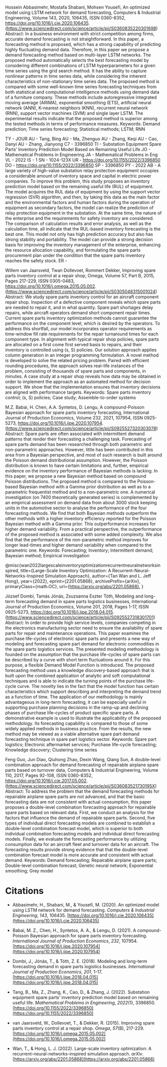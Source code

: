 Hossein Abbasimehr, Mostafa Shabani, Mohsen Yousefi,
An optimized model using LSTM network for demand forecasting,
Computers & Industrial Engineering,
Volume 143,
2020,
106435,
ISSN 0360-8352,
https://doi.org/10.1016/j.cie.2020.106435.
(https://www.sciencedirect.com/science/article/pii/S0360835220301698)
Abstract: In a business environment with strict competition among firms, accurate demand forecasting is not straightforward. In this paper, a forecasting method is proposed, which has a strong capability of predicting highly fluctuating demand data. Therefore, in this paper we propose a demand forecasting method based on multi-layer LSTM networks. The proposed method automatically selects the best forecasting model by considering different combinations of LSTM hyperparameters for a given time series using the grid search method. It has the ability to capture nonlinear patterns in time series data, while considering the inherent characteristics of non-stationary time series data. The proposed method is compared with some well-known time series forecasting techniques from both statistical and computational intelligence methods using demand data of a furniture company. These methods include autoregressive integrated moving average (ARIMA), exponential smoothing (ETS), artificial neural network (ANN), K-nearest neighbors (KNN), recurrent neural network (RNN), support vector machines (SVM) and single layer LSTM. The experimental results indicate that the proposed method is superior among the tested methods in terms of performance measures.
Keywords: Demand prediction; Time series forecasting; Statistical methods; LSTM; RNN




TY  - JOUR
AU  - Tang, Bing
AU  - Ma, Zhenguo
AU  - Zhang, Keqi
AU  - Cao, Danyi
AU  - Zhang, Jianyong
C7  - 3396850
TI  - Substation Equipment Spare Parts’ Inventory Prediction Model Based on Remaining Useful Life
JO  - Mathematical Problems in Engineering
JA  - Mathematical Problems in Eng
VL  - 2022
IS  - 1
SN  - 1024-123X
UR  - https://doi.org/10.1155/2022/3396850
DO  - https://doi.org/10.1155/2022/3396850
SP  - 3396850
PY  - 2022
AB  - A large variety of high-value substation relay protection equipment occupies a considerable amount of inventory space and capital in electric power companies. To improve this problem, this study proposes an inventory prediction model based on the remaining useful life (RUL) of equipment. The model acquires the RUL data of equipment by using the support vector regression (SVR) algorithm, and then, by taking this data as the main factor and the environmental factors and human factors during the operation of equipment as secondary factors, the model can realize the prediction of relay protection equipment in the substation. At the same time, the nature of the enterprise and the requirements for safety inventory are considered. The comparison of calculation results and error analysis, as well as the calculation time, all indicate that the RUL-based inventory forecasting is the best one. This model not only has high prediction accuracy but also has strong stability and portability. The model can provide a strong decision basis for improving the inventory management of the enterprise, enhancing the resource allocation capability, and formulating the spare parts procurement plan under the condition that the spare parts inventory reaches the safety stock.
ER  - 




Willem van Jaarsveld, Twan Dollevoet, Rommert Dekker,
Improving spare parts inventory control at a repair shop,
Omega,
Volume 57, Part B,
2015,
Pages 217-229,
ISSN 0305-0483,
https://doi.org/10.1016/j.omega.2015.05.002.
(https://www.sciencedirect.com/science/article/pii/S0305048315001024)
Abstract: We study spare parts inventory control for an aircraft component repair shop. Inspection of a defective component reveals which spare parts are needed to repair it, and in what quantity. Spare part shortages delay repairs, while aircraft operators demand short component repair times. Current spare parts inventory optimization methods cannot guarantee the performance on the component level, which is desired by the operators. To address this shortfall, our model incorporates operator requirements as time-window fill rate requirements for the repair turnaround times for each component type. In alignment with typical repair shop policies, spare parts are allocated on a first come first served basis to repairs, and their inventory is controlled using (s, S) policies. Our solution approach applies column generation in an integer programming formulation. A novel method is developed to solve the related pricing problem. Paired with efficient rounding procedures, the approach solves real-life instances of the problem, consisting of thousands of spare parts and components, in minutes. A case study at a repair shop reveals how data may be obtained in order to implement the approach as an automated method for decision support. We show that the implementation ensures that inventory decisions are aligned with performance targets.
Keywords: Spare parts inventory control; (s, S) policies; Case study; Assemble-to-order systems



M.Z. Babai, H. Chen, A.A. Syntetos, D. Lengu,
A compound-Poisson Bayesian approach for spare parts inventory forecasting,
International Journal of Production Economics,
Volume 232,
2021,
107954,
ISSN 0925-5273,
https://doi.org/10.1016/j.ijpe.2020.107954.
(https://www.sciencedirect.com/science/article/pii/S0925527320303078)
Abstract: Spare parts are often associated with intermittent demand patterns that render their forecasting a challenging task. Forecasting of spare parts demand has been researched through both parametric and non-parametric approaches. However, little has been contributed in this area from a Bayesian perspective, and most of such research is built around the Poisson demand distributional assumption. However, the Poisson distribution is known to have certain limitations and, further, empirical evidence on the inventory performance of Bayesian methods is lacking. In this paper, we propose a new Bayesian method based on compound Poisson distributions. The proposed method is compared to the Poisson-based Bayesian method with a Gamma prior distribution as well as to a parametric frequentist method and to a non-parametric one. A numerical investigation (on 7400 theoretically generated series) is complemented by an empirical assessment on demand data from about 3000 stock keeping units in the automotive sector to analyse the performance of the four forecasting methods. We find that both Bayesian methods outperform the other methods with a higher inventory efficiency reported for the Poisson Bayesian method with a Gamma prior. This outperformance increases for higher demand variability. From a practical perspective, the outperformance of the proposed method is associated with some added complexity. We also find that the performance of the non-parametric method improves for longer lead-times and higher demand variability when compared to the parametric one.
Keywords: Forecasting; Inventory; Intermittent demand; Bayesian method; Empirical investigation



@misc{wan2022largescaleinventoryoptimizationrecurrentneuralnetworksinspired,
      title={Large-Scale Inventory Optimization: A Recurrent-Neural-Networks-Inspired Simulation Approach}, 
      author={Tan Wan and L. Jeff Hong},
      year={2022},
      eprint={2201.05868},
      archivePrefix={arXiv},
      primaryClass={math.OC},
      url={https://arxiv.org/abs/2201.05868}, 
}



József Dombi, Tamás Jónás, Zsuzsanna Eszter Tóth,
Modeling and long-term forecasting demand in spare parts logistics businesses,
International Journal of Production Economics,
Volume 201,
2018,
Pages 1-17,
ISSN 0925-5273,
https://doi.org/10.1016/j.ijpe.2018.04.015.
(https://www.sciencedirect.com/science/article/pii/S0925527318301701)
Abstract: In order to provide high service levels, companies competing in the electronics manufacturing sector need to ensure the availability of spare parts for repair and maintenance operations. This paper examines the purchase life-cycles of electronic spare parts and presents a new way of modeling and forecasting spare part demand for electronic commodities in the spare parts logistics services. The presented modeling methodology is founded on the assumption that the purchase life-cycles of spare parts can be described by a curve with short term fluctuations around it. For this purpose, a flexible Demand Model Function is introduced. The proposed forecasting method uses a knowledge discovery-based approach that is built upon the combined application of analytic and soft computational techniques and is able to indicate the turning points of the purchase life-cycle curve. The novelty lies in the fact that the model function has certain characteristics which support describing and interpreting the demand trend as a function of time. The application of our methodology is mainly advantageous in long-term forecasting, it can be especially useful in supporting purchase planning decisions in the ramp-up and declining phases of purchase life-cycles of product specific spare parts. A demonstrative example is used to illustrate the applicability of the proposed methodology. Its forecasting capability is compared to those of some widely applied methods in business practice. From the results, the new method may be viewed as a viable alternative spare part demand forecasting technique in spare part logistics sector.
Keywords: Spare part logistics; Electronic aftermarket services; Purchase life-cycle forecasting; Knowledge discovery; Clustering time series




Feng Guo, Jun Diao, Qiuhong Zhao, Dexin Wang, Qiang Sun,
A double-level combination approach for demand forecasting of repairable airplane spare parts based on turnover data,
Computers & Industrial Engineering,
Volume 110,
2017,
Pages 92-108,
ISSN 0360-8352,
https://doi.org/10.1016/j.cie.2017.05.002.
(https://www.sciencedirect.com/science/article/pii/S036083521730195X)
Abstract: To address the problem that the demand forecasting methods for repairable airplane spare parts are not advanced, and that the basic forecasting data are not consistent with actual consumption, this paper proposes a double-level combination forecasting approach for repairable spare parts based on relevant data. First, we conduct an analysis for the factors that influence the demand of repairable spare parts. Second, five types of individual direct forecasting models are combined to establish a double-level combination forecast model, which is superior to both individual combination forecasting models and individual direct forecasting models. Finally, we evaluate the forecasting performance by utilizing consumption data for an aircraft fleet and turnover data for an aircraft. The forecasting results provide strong evidence that that the double-level combination forecast model is more accurate and consistent with actual demand.
Keywords: Demand forecasting; Repairable airplane spare parts; Double-level combination forecast; Genetic neural network; Exponential smoothing; Grey model



# Citations 

- Abbasimehr, H., Shabani, M., & Yousefi, M. (2020). An optimized model using LSTM network for demand forecasting. _Computers & Industrial Engineering_, _143_, 106435. [https://doi.org/10.1016/j.cie.2020.106435](https://doi.org/10.1016/j.cie.2020.106435)
    
- Babai, M. Z., Chen, H., Syntetos, A. A., & Lengu, D. (2021). A compound-Poisson Bayesian approach for spare parts inventory forecasting. _International Journal of Production Economics_, _232_, 107954. [https://doi.org/10.1016/j.ijpe.2020.107954](https://doi.org/10.1016/j.ijpe.2020.107954)
    
- Dombi, J., Jónás, T., & Tóth, Z. E. (2018). Modeling and long-term forecasting demand in spare parts logistics businesses. _International Journal of Production Economics_, _201_, 1-17. [https://doi.org/10.1016/j.ijpe.2018.04.015](https://doi.org/10.1016/j.ijpe.2018.04.015)
    
- Tang, B., Ma, Z., Zhang, K., Cao, D., & Zhang, J. (2022). Substation equipment spare parts’ inventory prediction model based on remaining useful life. _Mathematical Problems in Engineering_, _2022_(1), 3396850. [https://doi.org/10.1155/2022/3396850](https://doi.org/10.1155/2022/3396850)
    
- van Jaarsveld, W., Dollevoet, T., & Dekker, R. (2015). Improving spare parts inventory control at a repair shop. _Omega_, _57_(B), 217-229. [https://doi.org/10.1016/j.omega.2015.05.002](https://doi.org/10.1016/j.omega.2015.05.002)
    
- Wan, T., & Hong, L. J. (2022). Large-scale inventory optimization: A recurrent-neural-networks-inspired simulation approach. _arXiv_. [https://arxiv.org/abs/2201.05868](https://arxiv.org/abs/2201.05868)